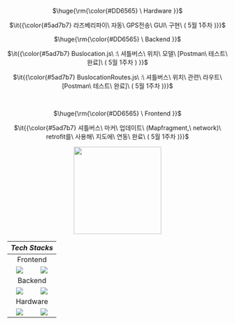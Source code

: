 <div align=center>
            <p>$\huge{\rm{\color{#DD6565} \ Hardware }}$</p>
            <p>$\it{{\color{#5ad7b7} 라즈베리파이\ 자동\ GPS전송\ GUI\ 구현\ ( 5월 1주차 )}}$</p>
            <p>$\huge{\rm{\color{#DD6565} \ Backend }}$</p>
            <p>$\it{{\color{#5ad7b7} Buslocation.js\ :\ 셔틀버스\ 위치\  모델\ [Postman\ 테스트\ 완료]\  ( 5월 1주차 ) }}$</p>
            <p>$\it{{\color{#5ad7b7} BuslocationRoutes.js\ :\ 셔틀버스\ 위치\ 관련\ 라우트\ [Postman\ 테스트\ 완료]\ ( 5월 1주차 )}}$</p>
            <br>
            <p>$\huge{\rm{\color{#DD6565} \ Frontend }}$</p>
            <p>$\it{{\color{#5ad7b7} 셔틀버스\ 마커\ 업데이트\ (Mapfragment,\ network)\ retrofit를\ 사용해\ 지도에\ 연동\ 완료\ ( 5월 1주차 )}}$</p>

</div>


<div align=center>
            <img src="https://github.com/user-attachments/assets/58a504d3-33e8-4a73-b998-1a50abd75a83" width="200" height="200" />
            <br>
</div>

<div align=center>
<table><thead>
  <tr>
    <th colspan="2"><i>Tech Stacks</th>
  </tr></thead>
<tbody>
  <tr align = center>
    <td colspan="2">Frontend</td>
  </tr>
  <tr align = center> 
    <td><img src = "https://img.shields.io/badge/android%20studio-346ac1?style=for-the-badge&logo=android%20studio&logoColor=white"></td>
    <td><img src = "https://img.shields.io/badge/kotlin-%237F52FF.svg?style=for-the-badge&logo=kotlin&logoColor=white"></td>
  </tr>
  <tr align = center>
    <td colspan="2">Backend</td>
  </tr>
  <tr align = center>
    <td><img src = "https://img.shields.io/badge/node.js-6DA55F?style=for-the-badge&logo=node.js&logoColor=white"></td>
    <td><img src = "https://img.shields.io/badge/MongoDB-%234ea94b.svg?style=for-the-badge&logo=mongodb&logoColor=white"></td>
  </tr>
  <tr align = center>
    <td colspan="2">Hardware</td>
  </tr>
  <tr align = center>
    <td><img src = "https://img.shields.io/badge/-Raspberry_Pi-C51A4A?style=for-the-badge&logo=Raspberry-Pi"></td>
    <td><img src = "https://img.shields.io/badge/python-3670A0?style=for-the-badge&logo=python&logoColor=ffdd54"></td>
  </tr>
</tbody>
</table>
</div>
</div>

                


        



